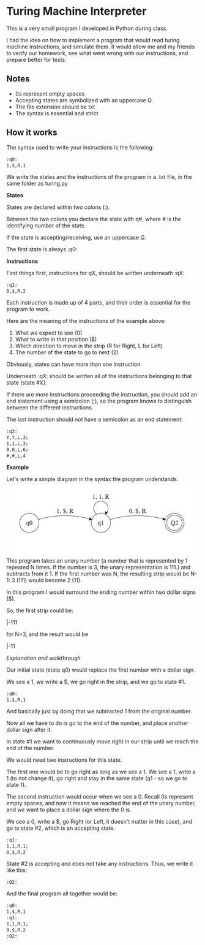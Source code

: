 # Turing Machine Interpreter

This is a very small program I developed in Python during class.

I had the idea on how to implement a program that would read turing machine instructions,
and simulate them. It would allow me and my friends to verify our homework, see what went wrong with our instructions, and prepare better for tests.

## Notes
- 0s represent empty spaces
- Accepting states are symbolized with an uppercase Q.
- The file extension should be txt
- The syntax is essential and strict

## How it works
The syntax used to write your instructions is the following:

```
:q0:
1,$,R,1
```

We write the states and the instructions of the program in a .txt file, in the same folder as turing.py

**States**

States are declared within two colons (:).

Between the two colons you declare the state with q#, where # is the identifying number of the state.

If the state is accepting/receiving, use an uppercase *Q*.

The first state is always :q0:


**Instructions**

First things first, instructions for qX, should be written underneath :qX:
```
:q1:
0,$,R,2
```
Each instruction is made up of 4 parts, and their order is essential for the program to work.

Here are the meaning of the instructions of the example above:
1. What we expect to see (0)
2. What to write in that position ($)
3. Which direction to move in the strip (R for Right, L for Left)
4. The number of the state to go to next (2)

Obviously, states can have more than one instruction.

Underneath :qX: should be written all of the instructions belonging to that state (state #X).

If there are more instructions proceeding the instruction, you should add an end statement using a semicolon (;), so the program knows to distinguish between the different instructions.

The last instruction should not have a semicolon as an end statement:
```
:q3:
Y,Y,L,3;
1,1,L,3;
0,0,L,6;
#,#,L,4
```

**Example**

Let's write a simple diagram in the syntax the program understands.
![Program Example](ExampleDiagram.png)
This program takes an unary number (a number that is represented by 1 repeated N times. If the number is 3, the unary representation is 111.) and subtracts from it 1. If the first number was N, the resulting strip would be N-1: 3 (111) would become 2 (11).

In this program I would surround the ending number within two dollar signs ($).

So, the first strip could be:

|-111

for N=3, and the result would be

|-$11$

*Explanation and walkthrough*

Our initial state (state q0) would  replace the first number with a dollar sign.

We see a 1, we write a $, we go right in the strip, and we go to state #1.
```
:q0:
1,$,R,1
```
And basically just by doing that we subtracted 1 from the original number.

Now all we have to do is go to the end of the number, and place another dollar sign after it.


In state #1 we want to continuously move right in our strip until we reach the end of the number.

We would need two instructions for this state.

The first one would be to go right as long as we see a 1. We see a 1, write a 1 (to not change it), go right and stay in the same state (q1 - so we go to state 1).

The second instruction would occur when we see a 0. Recall 0s represent empty spaces, and now it means we reached the end of the unary number, and we want to place a dollar sign where the 0 is.

We see a 0, write a $, go Right (or Left, it doesn't matter in this case), and go to state #2, which is an accepting state.
```
:q1:
1,1,R,1;
0,$,R,2
```

State #2 is accepting and does not take any instructions. Thus, we write it like this:
```
:Q2:
```

And the final program all together would be:
```
:q0:
1,$,R,1
:q1:
1,1,R,1;
0,$,R,2
:Q2:
```